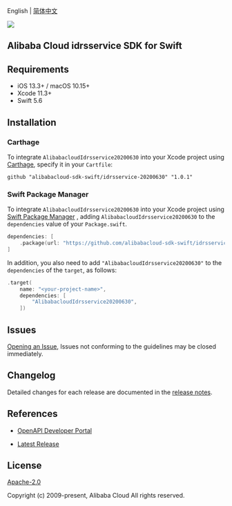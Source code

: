 English | [简体中文](README-CN.md)

![](https://aliyunsdk-pages.alicdn.com/icons/AlibabaCloud.svg)

## Alibaba Cloud idrsservice SDK for Swift

## Requirements

- iOS 13.3+ / macOS 10.15+
- Xcode 11.3+
- Swift 5.6

## Installation

### Carthage

To integrate `AlibabacloudIdrsservice20200630` into your Xcode project using [Carthage](https://github.com/Carthage/Carthage), specify it in your `Cartfile`:

```ogdl
github "alibabacloud-sdk-swift/idrsservice-20200630" "1.0.1"
```

### Swift Package Manager

To integrate `AlibabacloudIdrsservice20200630` into your Xcode project using [Swift Package Manager](https://swift.org/package-manager/) , adding `AlibabacloudIdrsservice20200630` to the `dependencies` value of your `Package.swift`.

```swift
dependencies: [
    .package(url: "https://github.com/alibabacloud-sdk-swift/idrsservice-20200630.git", from: "1.0.1")
]
```

In addition, you also need to add `"AlibabacloudIdrsservice20200630"` to the `dependencies` of the `target`, as follows:

```swift
.target(
    name: "<your-project-name>",
    dependencies: [
        "AlibabacloudIdrsservice20200630",
    ])
```

## Issues

[Opening an Issue](https://github.com/alibabacloud-sdk-swift/idrsservice-20200630/issues/new), Issues not conforming to the guidelines may be closed immediately.

## Changelog

Detailed changes for each release are documented in the [release notes](./ChangeLog.txt).

## References

* [OpenAPI Developer Portal](https://next.api.alibabacloud.com/home)
- [Latest Release](https://github.com/alibabacloud-sdk-swift/idrsservice-20200630)

## License

[Apache-2.0](http://www.apache.org/licenses/LICENSE-2.0)

Copyright (c) 2009-present, Alibaba Cloud All rights reserved.
